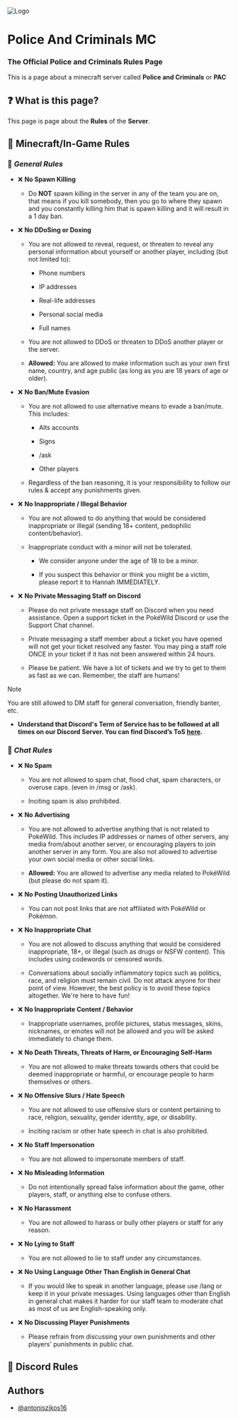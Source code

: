 
![Logo](https://cdn.discordapp.com/attachments/1124443067320119418/1141379891581943898/PAC_Rules_Banner.png)


# Police And Criminals MC
### The Official Police and Criminals Rules Page
This is a page about a minecraft server called **Police and Criminals** or **PAC**




## ❓ What is this page?

This page is page about the **Rules** of the **Server**.
## 📗 Minecraft/In-Game Rules
### 📒 *General Rules*
- ❌ **No Spawn Killing**
    - Do **NOT** spawn killing in the server in any of the team you are on, that means if you kill somebody, then you go to where they spawn and you constantly killing him that is spawn killing and it will result in a 1 day ban.

- ❌ **No DDoSing or Doxing**

    - You are not allowed to reveal, request, or threaten to reveal any personal information about yourself or another player, including (but not limited to):

        - Phone numbers

        - IP addresses

        - Real-life addresses

        - Personal social media

        - Full names

    - You are not allowed to DDoS or threaten to DDoS another player or the server.

    - **Allowed:** You are allowed to make information such as your own first name, country, and age public (as long as you are 18 years of age or older).

- ❌ **No Ban/Mute Evasion**


    - You are not allowed to use alternative means to evade a ban/mute. This includes:

        - Alts accounts 

        - Signs

        - /ask

        - Other players

    - Regardless of the ban reasoning, it is your responsibility to follow our rules & accept any punishments given.

- ❌ **No Inappropriate / Illegal Behavior**

    - You are not allowed to do anything that would be considered inappropriate or illegal (sending 18+ content, pedophilic content/behavior).

    - Inappropriate conduct with a minor will not be tolerated.

        - We consider anyone under the age of 18 to be a minor.

        - If you suspect this behavior or think you might be a victim, please report it to Hannah IMMEDIATELY.

- ❌ **No Private Messaging Staff on Discord**

    - Please do not private message staff on Discord when you need assistance. Open a support ticket in the PokéWild Discord or use the Support Chat channel.

    - Private messaging a staff member about a ticket you have opened will not get your ticket resolved any faster. You may ping a staff role ONCE in your ticket if it has not been answered within 24 hours.

    - Please be patient. We have a lot of tickets and we try to get to them as fast as we can. Remember, the staff are humans!

> [!NOTE]
> You are still allowed to DM staff for general conversation, friendly banter, etc.

- **Understand that Discord's Term of Service has to be followed at all times on our Discord Server. You can find Discord’s ToS [here](https://discord.com/terms).**
### 💬 *Chat Rules*
- ❌ **No Spam**

    - You are not allowed to spam chat, flood chat, spam characters, or overuse caps. (even in /msg or /ask).

    - Inciting spam is also prohibited.
- ❌ **No Advertising**

    - You are not allowed to advertise anything that is not related to PokéWild. This includes IP addresses or names of other servers, any media from/about another server, or encouraging players to join another server in any form. You are also not allowed to advertise your own social media or other social links.

    - **Allowed:** You are allowed to advertise any media related to PokéWild (but please do not spam it).
- ❌ **No Posting Unauthorized Links**

    - You can not post links that are not affiliated with PokéWild or Pokémon.
- ❌ **No Inappropriate Chat**

    - You are not allowed to discuss anything that would be considered inappropriate, 18+, or illegal (such as drugs or NSFW content). This includes using codewords or censored words.

    - Conversations about socially inflammatory topics such as politics, race, and religion must remain civil. Do not attack anyone for their point of view. However, the best policy is to avoid these topics altogether. We're here to have fun!
- ❌ **No Inappropriate Content / Behavior**

    - Inappropriate usernames, profile pictures, status messages, skins, nicknames, or emotes will not be allowed and you will be asked immediately to change them.
- ❌ **No Death Threats, Threats of Harm, or Encouraging Self-Harm**

    - You are not allowed to make threats towards others that could be deemed inappropriate or harmful, or encourage people to harm themselves or others.
- ❌ **No Offensive Slurs / Hate Speech**

    - You are not allowed to use offensive slurs or content pertaining to race, religion, sexuality, gender identity, age, or disability.

    - Inciting racism or other hate speech in chat is also prohibited.
- ❌ **No Staff Impersonation**

    - You are not allowed to impersonate members of staff.

- ❌ **No Misleading Information**

    - Do not intentionally spread false information about the game, other players, staff, or anything else to confuse others.
- ❌ **No Harassment**

    - You are not allowed to harass or bully other players or staff for any reason.
- ❌ **No Lying to Staff**

    - You are not allowed to lie to staff under any circumstances.
- ❌ **No Using Language Other Than English in General Chat**

    - If you would like to speak in another language, please use /lang or keep it in your private messages. Using languages other than English in general chat makes it harder for our staff team to moderate chat as most of us are English-speaking only.

- ❌ **No Discussing Player Punishments**

    - Please refrain from discussing your own punishments and other players' punishments in public chat.
## 📘 Discord Rules
## Authors

- [@antoniszikos16](https://github.com/antoniszikos16)

